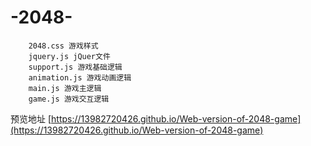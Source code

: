 # -2048-		
		2048.css 游戏样式
		jquery.js jQuer文件
		support.js 游戏基础逻辑
		animation.js 游戏动画逻辑
		main.js 游戏主逻辑
		game.js 游戏交互逻辑

预览地址
[https://13982720426.github.io/Web-version-of-2048-game](https://13982720426.github.io/Web-version-of-2048-game)
